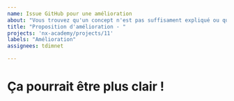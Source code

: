 ```yaml
---
name: Issue GitHub pour une amélioration
about: "Vous trouvez qu'un concept n'est pas suffisament expliqué ou que quelque chose n'est pas claire ? Vous posez votre question ici !"
title: "Proposition d'amélioration - "
projects: 'nx-academy/projects/11'
labels: "Amélioration"
assignees: tdimnet

---
```


# Ça pourrait être plus clair !

